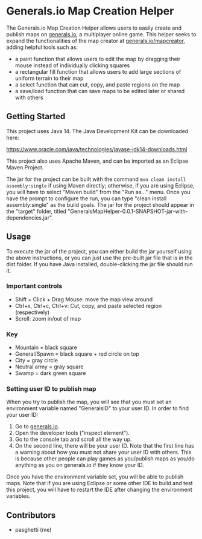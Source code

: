 # Generals.io Map Creation Helper

The Generals.io Map Creation Helper allows users to easily create and publish maps on [generals.io](http://generals.io), a multiplayer online game. This helper seeks to expand the functionalities of the map creator at [generals.io/mapcreator](generals.io/mapcreator), adding helpful tools such as:

- a paint function that allows users to edit the map by dragging their mouse instead of individually clicking squares
- a rectangular fill function that allows users to add large sections of uniform terrain to their map
- a select function that can cut, copy, and paste regions on the map
- a save/load function that can save maps to be edited later or shared with others

## Getting Started

This project uses Java 14. The Java Development Kit can be downloaded here:

https://www.oracle.com/java/technologies/javase-jdk14-downloads.html

This project also uses Apache Maven, and can be imported as an Eclipse Maven Project.

The jar for the project can be built with the command `mvn clean install assembly:single` if using Maven directly; otherwise, if you are using Eclipse, you will have to select "Maven build" from the "Run as..." menu. Once you have the prompt to configure the run, you can type "clean install assembly:single" as the build goals. The jar for the project should appear in the "target" folder, titled "GeneralsMapHelper-0.0.1-SNAPSHOT-jar-with-dependencies.jar".

## Usage

To execute the jar of the project, you can either build the jar yourself using the above instructions, or you can just use the pre-built jar file that is in the dist folder. If you have Java installed, double-clicking the jar file should run it.

### Important controls

- Shift + Click + Drag Mouse: move the map view around
- Ctrl+x, Ctrl+c, Ctrl+v: Cut, copy, and paste selected region (respectively)
- Scroll: zoom in/out of map

### Key

- Mountain = black square
- General/Spawn = black square + red circle on top
- City = gray circle
- Neutral army = gray square
- Swamp = dark green square

### Setting user ID to publish map

When you try to publish the map, you will see that you must set an environment variable named "GeneralsID" to your user ID. In order to find your user ID:

1. Go to [generals.io](http://generals.io).
2. Open the developer tools ("inspect element").
3. Go to the console tab and scroll all the way up.
4. On the second line, there will be your user ID. Note that the first line has a warning about how you must not share your user ID with others. This is because other people can play games as you/publish maps as you/do anything as you on generals.io if they know your ID.

Once you have the environment variable set, you will be able to publish maps. Note that if you are using Eclipse or some other IDE to build and test this project, you will have to restart the IDE after changing the environment variables.

## Contributors

- pasghetti (me)
